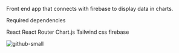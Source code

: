 Front end app that connects with firebase to display data in charts.

Required dependencies

React
React Router
Chart.js
Tailwind css
firebase

![github-small](app-screenshot.jpg)
